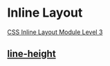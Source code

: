 # Inline Layout
[CSS Inline Layout Module Level 3](https://drafts.csswg.org/css-inline-3)

## [line-height](https://developer.mozilla.org/en-US/docs/Web/CSS/line-height)
